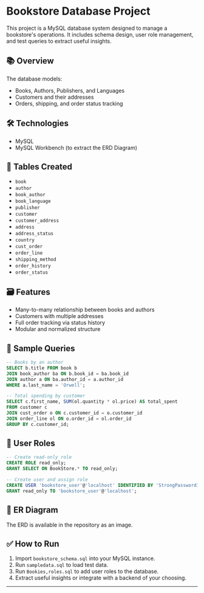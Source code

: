 
# Bookstore Database Project

This project is a MySQL database system designed to manage a bookstore's operations. It includes schema design, user role management, and test queries to extract useful insights.

## 📚 Overview

The database models:
- Books, Authors, Publishers, and Languages
- Customers and their addresses
- Orders, shipping, and order status tracking

## 🛠 Technologies
- MySQL
- MySQL Workbench (to extract the ERD Diagram)

## 📁 Tables Created
- `book`
- `author`
- `book_author`
- `book_language`
- `publisher`
- `customer`
- `customer_address`
- `address`
- `address_status`
- `country`
- `cust_order`
- `order_line`
- `shipping_method`
- `order_history`
- `order_status`

## 🗃 Features
- Many-to-many relationship between books and authors
- Customers with multiple addresses
- Full order tracking via status history
- Modular and normalized structure

## 🧪 Sample Queries
```sql
-- Books by an author
SELECT b.title FROM book b
JOIN book_author ba ON b.book_id = ba.book_id
JOIN author a ON ba.author_id = a.author_id
WHERE a.last_name = 'Orwell';

-- Total spending by customer
SELECT c.first_name, SUM(ol.quantity * ol.price) AS total_spent
FROM customer c
JOIN cust_order o ON c.customer_id = o.customer_id
JOIN order_line ol ON o.order_id = ol.order_id
GROUP BY c.customer_id;
```

## 👤 User Roles
```sql
-- Create read-only role
CREATE ROLE read_only;
GRANT SELECT ON BookStore.* TO read_only;

-- Create user and assign role
CREATE USER 'bookstore_user'@'localhost' IDENTIFIED BY 'StrongPassword123';
GRANT read_only TO 'bookstore_user'@'localhost';
```

## 🧩 ER Diagram
The ERD is available in the repository as an image.

## ✅ How to Run
1. Import `bookstore_schema.sql` into your MySQL instance.
2. Run `sampledata.sql` to load test data.
3. Run `Bookies,roles.sql` to add user roles to the database.
4. Extract useful insights or integrate with a backend of your choosing.

---
